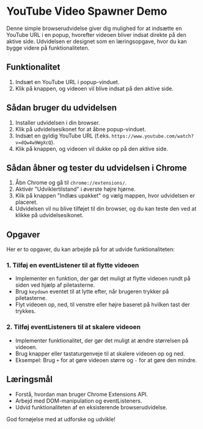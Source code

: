 # YouTube Video Spawner Demo

Denne simple browserudvidelse giver dig mulighed for at indsætte en YouTube URL i en popup, hvorefter videoen bliver indsat direkte på den aktive side. Udvidelsen er designet som en læringsopgave, hvor du kan bygge videre på funktionaliteten.

## Funktionalitet
1. Indsæt en YouTube URL i popup-vinduet.
2. Klik på knappen, og videoen vil blive indsat på den aktive side.

## Sådan bruger du udvidelsen
1. Installer udvidelsen i din browser.
2. Klik på udvidelsesikonet for at åbne popup-vinduet.
3. Indsæt en gyldig YouTube URL (f.eks. `https://www.youtube.com/watch?v=dQw4w9WgXcQ`).
4. Klik på knappen, og videoen vil dukke op på den aktive side.

## Sådan åbner og tester du udvidelsen i Chrome
1. Åbn Chrome og gå til `chrome://extensions/`.
2. Aktivér "Udviklertilstand" i øverste højre hjørne.
3. Klik på knappen "Indlæs upakket" og vælg mappen, hvor udvidelsen er placeret.
4. Udvidelsen vil nu blive tilføjet til din browser, og du kan teste den ved at klikke på udvidelsesikonet.

## Opgaver
Her er to opgaver, du kan arbejde på for at udvide funktionaliteten:

### 1. Tilføj en eventListener til at flytte videoen
- Implementer en funktion, der gør det muligt at flytte videoen rundt på siden ved hjælp af piletasterne.
- Brug `keydown` eventet til at lytte efter, når brugeren trykker på piletasterne.
- Flyt videoen op, ned, til venstre eller højre baseret på hvilken tast der trykkes.

### 2. Tilføj eventListeners til at skalere videoen
- Implementer funktionalitet, der gør det muligt at ændre størrelsen på videoen.
- Brug knapper eller tastaturgenveje til at skalere videoen op og ned.
- Eksempel: Brug `+` for at gøre videoen større og `-` for at gøre den mindre.

## Læringsmål
- Forstå, hvordan man bruger Chrome Extensions API.
- Arbejd med DOM-manipulation og eventListeners.
- Udvid funktionaliteten af en eksisterende browserudvidelse.

God fornøjelse med at udforske og udvikle!